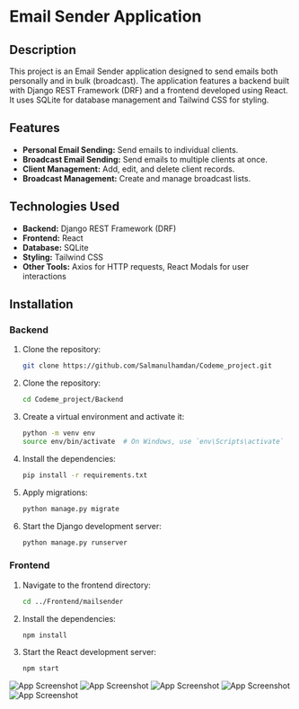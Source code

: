 # Email Sender Application

## Description

This project is an Email Sender application designed to send emails both personally and in bulk (broadcast). The application features a backend built with Django REST Framework (DRF) and a frontend developed using React. It uses SQLite for database management and Tailwind CSS for styling.

## Features

- **Personal Email Sending:** Send emails to individual clients.
- **Broadcast Email Sending:** Send emails to multiple clients at once.
- **Client Management:** Add, edit, and delete client records.
- **Broadcast Management:** Create and manage broadcast lists.

## Technologies Used

- **Backend:** Django REST Framework (DRF)
- **Frontend:** React
- **Database:** SQLite
- **Styling:** Tailwind CSS
- **Other Tools:** Axios for HTTP requests, React Modals for user interactions

## Installation

### Backend

1. Clone the repository:

   ```bash
   git clone https://github.com/Salmanulhamdan/Codeme_project.git

2. Clone the repository:

   ```bash
   cd Codeme_project/Backend

3. Create a virtual environment and activate it:

   ```bash
   python -m venv env
   source env/bin/activate  # On Windows, use `env\Scripts\activate`

4. Install the dependencies:
    ```bash
    pip install -r requirements.txt

5. Apply migrations:
    ```bash
    python manage.py migrate

6. Start the Django development server:
    ```bash
    python manage.py runserver


### Frontend

1. Navigate to the frontend directory:
    ```bash
    cd ../Frontend/mailsender

2. Install the dependencies:
    ```bash
    npm install

3. Start the React development server:
    ```bash
    npm start


![App Screenshot](./Screenshots/5.png)
![App Screenshot](./Screenshots/4.png)
![App Screenshot](./Screenshots/3.png)
![App Screenshot](./Screenshots/2.png)
![App Screenshot](./Screenshots/1.png)
